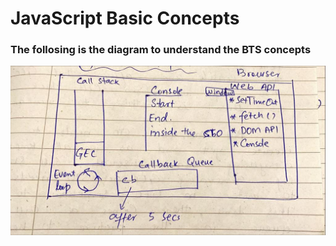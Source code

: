 # JavaScript Basic Concepts

### The follosing is the diagram to understand the BTS concepts

![Global Execution Context](/assets/GEC.jpg)
